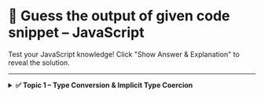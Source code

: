 # 🧠 Guess the output of given code snippet – JavaScript

Test your JavaScript knowledge! Click "Show Answer & Explanation" to reveal the solution.

---

<details>
<summary><strong>✅ Topic 1 – Type Conversion & Implicit Type Coercion</strong></summary>

### Question 1

What will be the output of the given code snippet ?

```javascript
console.log(1+1)
```
<details> <summary>✍ Show Answer & Explanation</summary>
  2
  <br>
  Explanation: Both data type is number. So, addition of two numbers is number.
</details>

### Question 2

How do you print `Hello, World!` in Python?

```javascript
console.log('Hello')
```
<details> <summary>✍ Show Answer & Explanation</summary>
Koushik
</details>

